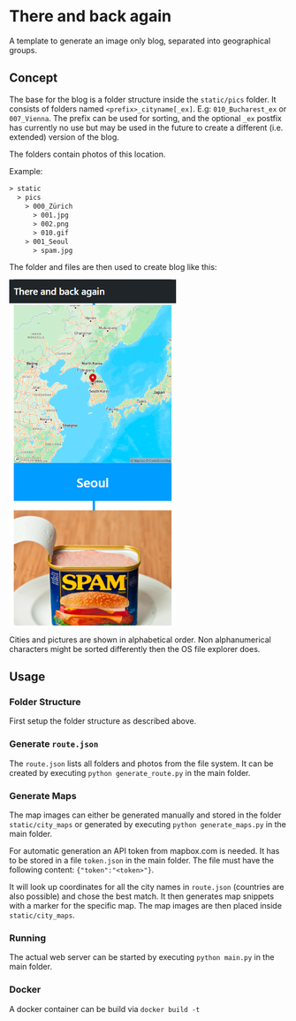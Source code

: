 # There and back again
A template to generate an image only blog, separated into geographical groups.

## Concept
The base for the blog is a folder structure inside the `static/pics` folder. It consists of folders named `<prefix>_cityname[_ex]`. E.g: `010_Bucharest_ex` or `007_Vienna`. The prefix can be used for sorting, and the optional `_ex` postfix has currently no use but may be used in the future to create a different (i.e. extended) version of the blog.

The folders contain photos of this location.

Example:
```
> static
  > pics
    > 000_Zürich
      > 001.jpg
      > 002.png
      > 010.gif
    > 001_Seoul
      > spam.jpg
```
The folder and files are then used to create blog like this:

![Screenshot](screenshot.PNG)

Cities and pictures are shown in alphabetical order. Non alphanumerical characters might be sorted differently then the OS file explorer does.

## Usage

### Folder Structure
First setup the folder structure as described above.

### Generate `route.json`
The `route.json` lists all folders and photos from the file system. It can be created by executing `python generate_route.py` in the main folder.

### Generate Maps
The map images can either be generated manually and stored in the folder `static/city_maps` or generated by executing `python generate_maps.py` in the main folder.

For automatic generation an API token from mapbox.com is needed. It has to be stored in a file `token.json` in the main folder. The file must have the following content: `{"token":"<token>"}`.

It will look up coordinates for all the city names in `route.json` (countries are also possible) and chose the best match. It then generates map snippets with a marker for the specific map. The map images are then placed inside `static/city_maps`.

### Running
The actual web server can be started by executing `python main.py` in the main folder.

### Docker
A docker container can be build via `docker build -t `